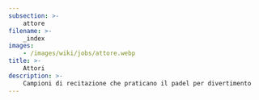 ```yaml
---
subsection: >-
    attore
filename: >-
    _index
images:
    - /images/wiki/jobs/attore.webp
title: >-
    Attori
description: >-
    Campioni di recitazione che praticano il padel per divertimento
---
```

